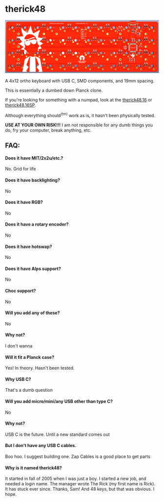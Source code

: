 # therick48
![alt text](https://github.com/dierickdie/therick48/blob/master/01%20therick48_PCB.png)

A 4x12 ortho keyboard with USB C, SMD components, and 19mm spacing.

This is essentially a dumbed down Planck clone.

If you're looking for something with a numpad, look at the [therick48.16](https://github.com/dierickdie/therick48.16) or [therick48.16SP](https://github.com/dierickdie/therick48.16SP).

Although everything should<sup>(tm)</sup> work as is, it hasn't been physically tested.

**USE AT YOUR OWN RISK!!!** I am not responsible for any dumb things you do, fry your computer, break anything, etc.

## FAQ:
#### Does it have MIT/2x2u/etc.? 
No. Grid for life

#### Does it have backlighting?
No

#### Does it have RGB?
No

#### Does it have a rotary encoder?
No

#### Does it have hotswap?
No

#### Does it have Alps support?
No

#### Choc support?
No

#### Will you add any of these?
No

#### Why not?
I don't wanna

#### Will it fit a Planck case?
Yes! In theory. Hasn't been tested.

#### Why USB C?
That's a dumb question

#### Will you add micro/mini/any USB other than type C?
No

#### Why not?
USB C is the future. Until a new standard comes out

#### But I don't have any USB C cables.
Boo hoo. I suggest building one. Zap Cables is a good place to get parts

#### Why is it named therick48?
It started in fall of 2005 when I was just a boy. I started a new job, and needed a login name. The manager wrote The Rick (my first name is Rick). It has stuck ever since. Thanks, Sam! And 48 keys, but that was obvious. I hope.

